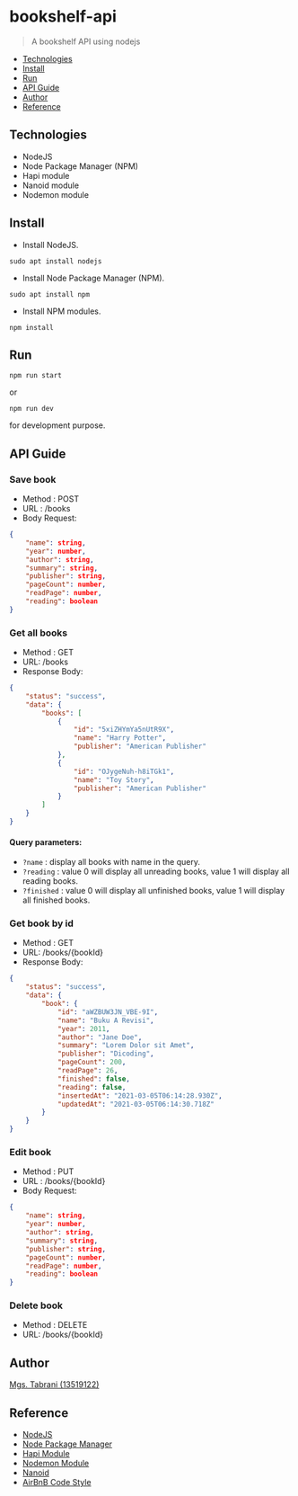 # bookshelf-api
> A bookshelf API using nodejs

 - [Technologies](#Technologies)
 - [Install](#Install)
 - [Run](#Run)
 - [API Guide](#API-Guide)
 - [Author](#Author)
 - [Reference](#Reference)

## Technologies
- NodeJS
- Node Package Manager (NPM)
- Hapi module
- Nanoid module
- Nodemon module

## Install
- Install NodeJS.
```shell
sudo apt install nodejs
```
- Install Node Package Manager (NPM).
```shell
sudo apt install npm
```
- Install NPM modules.
```shell
npm install
```

## Run
```
npm run start
```
or
```
npm run dev
```
for development purpose.

## API Guide
### Save book
- Method : POST
- URL : /books
- Body Request:
```json
{
    "name": string,
    "year": number,
    "author": string,
    "summary": string,
    "publisher": string,
    "pageCount": number,
    "readPage": number,
    "reading": boolean
}
```

### Get all books
- Method : GET
- URL: /books
- Response Body:
```json
{
    "status": "success",
    "data": {
        "books": [
            {
                "id": "5xiZHYmYa5nUtR9X",
                "name": "Harry Potter",
                "publisher": "American Publisher"
            },
            {
                "id": "OJygeNuh-h8iTGk1",
                "name": "Toy Story",
                "publisher": "American Publisher"
            }
        ]
    }
}
```
#### Query parameters:
- `?name` : display all books with name in the query.
- `?reading` : value 0 will display all unreading books, value 1 will display all reading books.
- `?finished` : value 0 will display all unfinished books, value 1 will display all finished books.

### Get book by id
- Method : GET
- URL: /books/{bookId}
- Response Body:
```json
{
    "status": "success",
    "data": {
        "book": {
            "id": "aWZBUW3JN_VBE-9I",
            "name": "Buku A Revisi",
            "year": 2011,
            "author": "Jane Doe",
            "summary": "Lorem Dolor sit Amet",
            "publisher": "Dicoding",
            "pageCount": 200,
            "readPage": 26,
            "finished": false,
            "reading": false,
            "insertedAt": "2021-03-05T06:14:28.930Z",
            "updatedAt": "2021-03-05T06:14:30.718Z"
        }
    }
}
```

### Edit book
- Method : PUT
- URL : /books/{bookId}
- Body Request:
```json
{
    "name": string,
    "year": number,
    "author": string,
    "summary": string,
    "publisher": string,
    "pageCount": number,
    "readPage": number,
    "reading": boolean
}
```

### Delete book
- Method : DELETE
- URL: /books/{bookId}

## Author
[Mgs. Tabrani (13519122)](https://github.com/mgstabrani)

## Reference
- [NodeJS](https://nodejs.org/en/)
- [Node Package Manager](https://www.npmjs.com/)
- [Hapi Module](https://hapi.dev/)
- [Nodemon Module](https://www.npmjs.com/package/nodemon)
- [Nanoid](https://www.npmjs.com/package/nanoid)
- [AirBnB Code Style](https://github.com/airbnb/javascript)